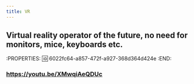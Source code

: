 ```yaml
---
title: VR
---
```


## Virtual reality operator of the future, no need for monitors, mice, keyboards etc.
:PROPERTIES:
:id: 6022fc64-a857-472f-a927-368d364d424e
:END:
### https://youtu.be/XMwqiAeQDUc
